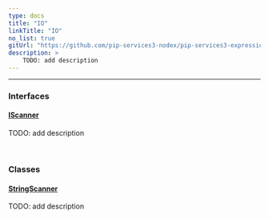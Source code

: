 ```yaml
---
type: docs
title: "IO"
linkTitle: "IO"
no_list: true
gitUrl: "https://github.com/pip-services3-nodex/pip-services3-expressions-nodex"
description: >
    TODO: add description
---
```

---
<div class="module-body"> 

### Interfaces

#### [IScanner](iscanner)
TODO: add description

<br>

### Classes

#### [StringScanner](string_scanner)
TODO: add description

</div>

